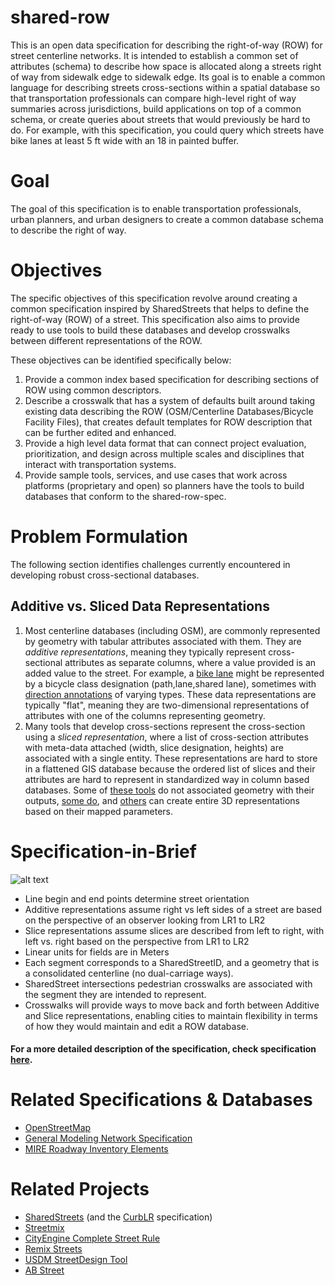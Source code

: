 # shared-row
This is an open data specification for describing the right-of-way (ROW) for street centerline networks. It is intended to establish a common set of attributes (schema) to describe how space is allocated along a streets right of way from sidewalk edge to sidewalk edge. Its goal is to enable a common language for describing streets cross-sections within a spatial database so that transportation professionals can compare high-level right of way summaries across jurisdictions, build applications on top of a common schema, or create queries about streets that would previously be hard to do. For example, with this specification, you could query which streets have bike lanes at least 5 ft wide with an 18 in painted buffer. 

# Goal
The goal of this specification is to enable transportation professionals, urban planners, and urban designers to create a common database schema to describe the right of way.
# Objectives
The specific objectives of this specification revolve around creating a common specification inspired by SharedStreets that helps to define the right-of-way (ROW) of a street. This specification also aims to provide ready to use tools to build these databases and develop crosswalks between different representations of the ROW.

These objectives can be identified specifically below:

1. Provide a common index based specification for describing sections of ROW using common descriptors. 
2. Describe a crosswalk that has a system of defaults built around taking existing data describing the ROW (OSM/Centerline Databases/Bicycle Facility Files), that creates default templates for ROW description that can be further edited and enhanced. 
3. Provide a high level data format that can connect project evaluation, prioritization, and design across multiple scales and disciplines that interact with transportation systems. 
4. Provide sample tools, services, and use cases that work across platforms (proprietary and open) so planners have the tools to build databases that conform to the shared-row-spec. 


# Problem Formulation 
The following section identifies challenges currently encountered in developing robust cross-sectional databases. 
## Additive vs. Sliced Data Representations
1. Most centerline databases (including OSM), are commonly represented by geometry with tabular attributes associated with them. They are *additive representations*, meaning they typically represent cross-sectional attributes as separate columns, where a value provided is an added value to the street. For example, a [bike lane](https://data.cityofnewyork.us/api/views/exjm-f27b/files/cba8af99-6cd5-49fd-9019-b4a6c2d9dff7?download=true&filename=Centerline.pdf) might be represented by a bicycle class designation (path,lane,shared lane), sometimes with [direction annotations]() of varying types. These data representations are typically "flat", meaning they are two-dimensional representations of attributes with one of the columns representing geometry. 
2. Many tools that develop cross-sections represent the cross-section using a *sliced representation*, where a list of cross-section attributes with meta-data attached (width, slice designation, heights) are associated with a single entity. These representations are hard to store in a flattened GIS database because the ordered list of slices and their attributes are hard to represent in standardized way in column based databases. Some of [these tools](https://github.com/streetmix/streetmix) do not associated geometry with their outputs, [some do](https://www.remix.com/streets), and [others](https://github.com/d-wasserman/Complete_Street_Rule) can create entire 3D representations based on their mapped parameters. 

# Specification-in-Brief

![alt text](../master/assets/SpecificationSample.JPG "Specification Sample")

* Line begin and end points determine street orientation
* Additive representations assume right vs left sides of a street are based on the perspective of an observer looking from LR1 to LR2
* Slice representations assume slices are described from left to right, with left vs. right based on the perspective from LR1 to LR2
* Linear units for fields are in Meters
* Each segment corresponds to a SharedStreetID, and a geometry that is a consolidated centerline (no dual-carriage ways). 
* SharedStreet intersections pedestrian crosswalks are associated with the segment they are intended to represent.
* Crosswalks will provide ways to move back and forth between Additive and Slice representations, enabling cities to maintain flexibility in terms of how they would maintain and edit a ROW database. 

#### For a more detailed description of the specification, check specification [here](../master/specification).

# Related Specifications & Databases

* [OpenStreetMap](https://www.openstreetmap.org/)
* [General Modeling Network Specification](https://github.com/zephyr-data-specs/GMNS/tree/updates)
* [MIRE Roadway Inventory Elements](https://safety.fhwa.dot.gov/rsdp/downloads/fhwasa17048.pdf)

# Related Projects

* [SharedStreets](https://www.sharedstreets.io/) (and the [CurbLR](https://github.com/sharedstreets/CurbLR) specification)
* [Streetmix](https://github.com/streetmix/streetmix)
* [CityEngine Complete Street Rule](https://github.com/d-wasserman/Complete_Street_Rule)
* [Remix Streets](https://www.remix.com/streets)
* [USDM StreetDesign Tool](https://usdm.upc.gov.ae/USDM/)
* [AB Street](https://github.com/dabreegster/abstreet)
